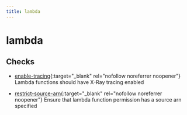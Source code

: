 ```yaml
---
title: lambda
---
```


# lambda

## Checks


- [enable-tracing](enable-tracing){:target="_blank" rel="nofollow noreferrer noopener"} Lambda functions should have X-Ray tracing enabled

- [restrict-source-arn](restrict-source-arn){:target="_blank" rel="nofollow noreferrer noopener"} Ensure that lambda function permission has a source arn specified




